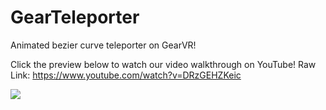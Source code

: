 # GearTeleporter
Animated bezier curve teleporter on GearVR!

 Click the preview below to watch our video walkthrough on YouTube! Raw Link: https://www.youtube.com/watch?v=DRzGEHZKeic

<p>
  <a style="width:99% !important;" href=https://www.youtube.com/watch?v=DRzGEHZKeic target="_blank"><img src="tele.gif"></a>
</p>
